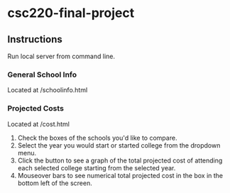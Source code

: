 # csc220-final-project
## Instructions
Run local server from command line.
### General School Info
Located at /schoolinfo.html
### Projected Costs
Located at /cost.html
1. Check the boxes of the schools you'd like to compare.
2. Select the year you would start or started college from the dropdown menu.
3. Click the button to see a graph of the total projected cost of attending each selected college starting from the selected year.
4. Mouseover bars to see numerical total projected cost in the box in the bottom left of the screen.
